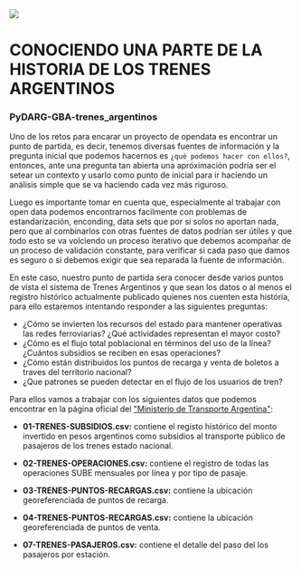 <img src="https://upload.wikimedia.org/wikipedia/commons/thumb/2/20/12_de_octubre_2018_Vuelve_el_tren_a_Ranelagh_-_Diaz_De_Vivar_Gustavo.jpg/1200px-12_de_octubre_2018_Vuelve_el_tren_a_Ranelagh_-_Diaz_De_Vivar_Gustavo.jpg">

# CONOCIENDO UNA PARTE DE LA HISTORIA DE LOS TRENES ARGENTINOS
### PyDARG-GBA-trenes_argentinos

Uno de los retos para encarar un proyecto de opendata es encontrar un punto de partida, es decir, tenemos diversas fuentes de información y la pregunta inicial que podemos hacernos es `¿qué podemos hacer con ellos?`, entonces, ante una pregunta tan abierta una apróximación podría ser el setear un contexto y usarlo como punto de inicial para ir haciendo un análisis simple que se va haciendo cada vez más riguroso.

Luego es importante tomar en cuenta que, especialmente al trabajar con open data podemos encontrarnos facilmente con problemas de estandarización, enconding, data sets que por si solos no aportan nada, pero que al combinarlos con otras fuentes de datos podrían ser útiles y que todo esto se va volciendo un proceso iterativo que debemos acompañar de un proceso de validación constante, para verificar si cada paso que damos es seguro o si debemos exigir que sea reparada la fuente de información.

En este caso, nuestro punto de partida sera conocer desde varios puntos de vista el sistema de Trenes Argentinos y que sean los datos o al menos el registro histórico actualmente publicado quienes nos cuenten esta história, para ello estaremos intentando responder a las siguientes preguntas: 


- ¿Cómo se invierten los recursos del estado para mantener operativas las redes ferroviarias? ¿Qué actividades representan el mayor costo?
- ¿Cómo es el flujo total poblacional en términos del uso de la línea? ¿Cuántos subsidios se reciben en esas operaciones?
- ¿Cómo están distribuidos los puntos de recarga y venta de boletos a traves del territorio nacional?
- ¿Que patrones se pueden detectar en el flujo de los usuarios de tren?


Para ellos vamos a trabajar con los siguientes datos que podemos encontrar en la página oficial del ["Ministerio de Transporte Argentina"](https://servicios.transporte.gob.ar/gobierno_abierto/):

- **01-TRENES-SUBSIDIOS.csv:** contiene el registo histórico del monto invertido en pesos argentinos como subsidios al transporte público de pasajeros de los trenes estado nacional.

- **02-TRENES-OPERACIONES.csv:** contiene el registro de todas las operaciones SUBE mensuales por línea y por tipo de pasaje.

- **03-TRENES-PUNTOS-RECARGAS.csv:** contiene la ubicación georeferenciada de puntos de recarga.

- **04-TRENES-PUNTOS-RECARGAS.csv:** contiene la ubicación georeferenciada de puntos de venta.

- **07-TRENES-PASAJEROS.csv:** contiene el detalle del paso del los pasajeros por estación. 

